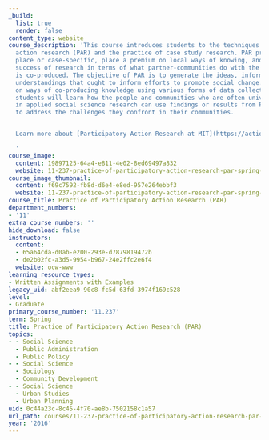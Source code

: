 ```yaml
---
_build:
  list: true
  render: false
content_type: website
course_description: 'This course introduces students to the techniques of participatory
  action research (PAR) and the practice of case study research. PAR processes are
  place or case-specific, place a premium on local ways of knowing, and gauge the
  success of research in terms of what partner-communities do with the knowledge that
  is co-produced. The objective of PAR is to generate the ideas, information, and
  understandings that ought to inform efforts to promote social change. By focusing
  on ways of co-producing knowledge using various forms of data collection and analysis,
  students will learn how the people and communities who are often university partners
  in applied social science research can use findings or results from PAR case studies
  to address the challenges they confront in their communities.


  Learn more about [Participatory Action Research at MIT](https://actionresearch.mit.edu/).

  '
course_image:
  content: 19897125-64a4-e811-4e02-8ed69497a832
  website: 11-237-practice-of-participatory-action-research-par-spring-2016
course_image_thumbnail:
  content: f69c7592-fb8d-d6e4-e8ed-957e264ebbf3
  website: 11-237-practice-of-participatory-action-research-par-spring-2016
course_title: Practice of Participatory Action Research (PAR)
department_numbers:
- '11'
extra_course_numbers: ''
hide_download: false
instructors:
  content:
  - 65a64cda-d0ab-e200-293e-d7879819472b
  - de2b02fc-a3d5-9954-b967-24e2ffc2e6f4
  website: ocw-www
learning_resource_types:
- Written Assignments with Examples
legacy_uid: abf2eea9-90c8-fc5d-63fd-3974f169c528
level:
- Graduate
primary_course_number: '11.237'
term: Spring
title: Practice of Participatory Action Research (PAR)
topics:
- - Social Science
  - Public Administration
  - Public Policy
- - Social Science
  - Sociology
  - Community Development
- - Social Science
  - Urban Studies
  - Urban Planning
uid: 0c44a23c-8c45-4f70-ae8b-7502158c1a57
url_path: courses/11-237-practice-of-participatory-action-research-par-spring-2016
year: '2016'
---
```

